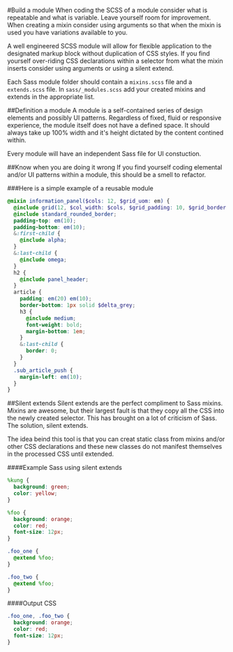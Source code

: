 #Build a module
When coding the SCSS of a module consider what is repeatable and what is variable. Leave yourself room for improvement. When creating a mixin consider using arguments so that when the mixin is used you have variations available to you.

A well engineered SCSS module will allow for flexible application to the designated markup block without duplication of CSS styles. If you find yourself over-riding CSS declarations within a selector from what the mixin inserts consider using arguments or using a silent extend. 

Each Sass module folder should contain a `mixins.scss` file and a `extends.scss` file. In `sass/_modules.scss` add your created mixins and extends in the appropriate list.

##Definition a module
A module is a self-contained series of design elements and possibly UI patterns. Regardless of fixed, fluid or responsive experience, the module itself does not have a defined space. It should always take up 100% width and it's height dictated by the content contined within. 

Every module will have an independent Sass file for UI constuction. 

##Know when you are doing it wrong
If you find yourself coding elemental and/or UI patterns within a module, this should be a smell to refactor. 

###Here is a simple example of a reusable module
```scss
@mixin information_panel($cols: 12, $grid_uom: em) {
  @include grid(12, $col_width: $cols, $grid_padding: 10, $grid_border: 1, $grid_uom: $grid_uom);
  @include standard_rounded_border;
  padding-top: em(10);
  padding-bottom: em(10);
  &:first-child {
    @include alpha;
  }
  &:last-child {
    @include omega;
  }
  h2 {
    @include panel_header;    
  }
  article {
    padding: em(20) em(10);
    border-bottom: 1px solid $delta_grey; 
    h3 {
      @include medium;
      font-weight: bold;
      margin-bottom: 1em;
    }
    &:last-child {
      border: 0;
    }
  }
  .sub_article_push {
    margin-left: em(10);
  }
}
```

##Silent extends
Silent extends are the perfect compliment to Sass mixins. Mixins are awesome, but their largest fault is that they copy all the CSS into the newly created selector. This has brought on a lot of criticism of Sass. The solution, silent extends. 

The idea beind this tool is that you can creat static class from mixins and/or other CSS declarations and these new classes do not manifest themselves in the processed CSS until extended. 

####Example Sass using silent extends
```scss
%kung {
  background: green;
  color: yellow;
}

%foo {
  background: orange;
  color: red;
  font-size: 12px;
}

.foo_one {
  @extend %foo;
}

.foo_two {
  @extend %foo;
}
```

####Output CSS
```css
.foo_one, .foo_two {
  background: orange;
  color: red;
  font-size: 12px;
}
```












